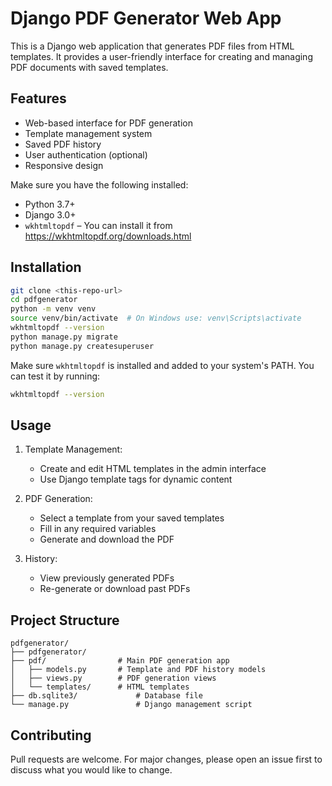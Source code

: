 # Django PDF Generator Web App

This is a Django web application that generates PDF files from HTML templates. It provides a user-friendly interface for creating and managing PDF documents with saved templates.

## Features

- Web-based interface for PDF generation
- Template management system
- Saved PDF history
- User authentication (optional)
- Responsive design

Make sure you have the following installed:

- Python 3.7+
- Django 3.0+
- `wkhtmltopdf` – You can install it from https://wkhtmltopdf.org/downloads.html

## Installation

```bash
git clone <this-repo-url>
cd pdfgenerator
python -m venv venv
source venv/bin/activate  # On Windows use: venv\Scripts\activate
wkhtmltopdf --version
python manage.py migrate
python manage.py createsuperuser
```

Make sure `wkhtmltopdf` is installed and added to your system's PATH. You can test it by running:

```bash
wkhtmltopdf --version
```

## Usage

1. Template Management:
    - Create and edit HTML templates in the admin interface
    - Use Django template tags for dynamic content

2. PDF Generation:
    - Select a template from your saved templates
    - Fill in any required variables
    - Generate and download the PDF

3. History:
    - View previously generated PDFs
    - Re-generate or download past PDFs

## Project Structure

```
pdfgenerator/
├── pdfgenerator/
├── pdf/                # Main PDF generation app
│   ├── models.py       # Template and PDF history models
│   ├── views.py        # PDF generation views
│   └── templates/      # HTML templates
├── db.sqlite3/             # Database file
└── manage.py               # Django management script
```

## Contributing
Pull requests are welcome. For major changes, please open an issue first to discuss what you would like to change.
